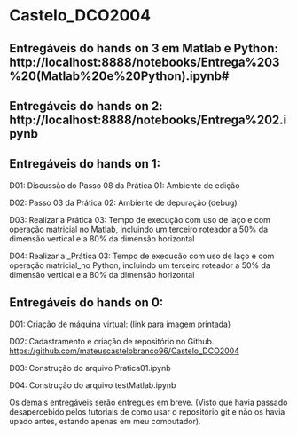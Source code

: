 # Castelo_DCO2004

## Entregáveis do hands on 3 em Matlab e Python: http://localhost:8888/notebooks/Entrega%203%20(Matlab%20e%20Python).ipynb#

## Entregáveis do hands on 2: http://localhost:8888/notebooks/Entrega%202.ipynb

## Entregáveis do hands on 1: 

D01: Discussão do Passo 08 da Prática 01: Ambiente de edição

D02: Passo 03 da Prática 02: Ambiente de depuração (debug)

D03: Realizar a Prática 03: Tempo de execução com uso de laço e com operação matricial no Matlab, incluindo um terceiro roteador a 50% da dimensão vertical e a 80% da dimensão horizontal

D04: Realizar a _Prática 03: Tempo de execução com uso de laço e com operação matricial_no Python, incluindo um terceiro roteador a 50% da dimensão vertical e a 80% da dimensão horizontal


## Entregáveis do hands on 0: 

D01: Criação de máquina virtual: (link para imagem printada)

D02: Cadastramento e criação de repositório no Github. https://github.com/mateuscastelobranco96/Castelo_DCO2004

D03: Construção do arquivo Pratica01.ipynb

D04: Construção do arquivo testMatlab.ipynb

Os demais entregáveis serão entregues em breve. (Visto que havia passado desapercebido pelos tutoriais de como usar o repositório git e não os havia upado antes, estando apenas em meu computador).
